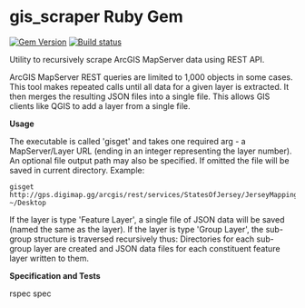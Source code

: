 # gis_scraper Ruby Gem
[![Gem Version](https://badge.fury.io/rb/gis_scraper.svg)](http://badge.fury.io/rb/gis_scraper)
[![Build status](https://secure.travis-ci.org/MatzFan/gis_scraper.svg)](http://travis-ci.org/MatzFan/gis_scraper)

Utility to recursively scrape ArcGIS MapServer data using REST API.

ArcGIS MapServer REST queries are limited to 1,000 objects in some cases. This tool makes repeated calls until all data for a given layer is extracted. It then merges the resulting JSON files into a single file. This allows GIS clients like QGIS to add a layer from a single file.

**Usage**

The executable is called 'gisget' and takes one required arg - a MapServer/Layer URL (ending in an integer representing the layer number). An optional file output path may also be specified. If omitted the file will be saved in current directory. Example:

```
gisget http://gps.digimap.gg/arcgis/rest/services/StatesOfJersey/JerseyMappingOL/MapServer/0 ~/Desktop
```

If the layer is type 'Feature Layer', a single file of JSON data will be saved (named the same as the layer). If the layer is type 'Group Layer', the sub-group structure is traversed recursively thus: Directories for each sub-group layer are created and JSON data files for each constituent feature layer written to them.

**Specification and Tests**

rspec spec

